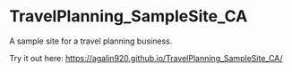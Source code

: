# TravelPlanning_SampleSite_CA
A sample site for a travel planning business. 

Try it out here:
https://agalin920.github.io/TravelPlanning_SampleSite_CA/
